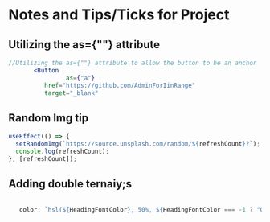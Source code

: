 # Notes and Tips/Ticks for Project

## Utilizing the as={""} attribute

```jsx
//Utilizing the as={""} attribute to allow the button to be an anchor
       <Button
                as={"a"}
          href="https://github.com/AdminForIinRange"
          target="_blank"

```

## Random Img tip

```js
useEffect(() => {
  setRandomImg(`https://source.unsplash.com/random/${refreshCount}?`);
  console.log(refreshCount);
}, [refreshCount]);
```

## Adding double ternaiy;s

```js

   color: `hsl(${HeadingFontColor}, 50%, ${HeadingFontColor === -1 ? "0%" : (HeadingFontColor === 361 ? "100%" : "50%") })`,


```
